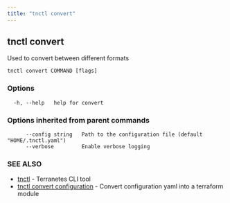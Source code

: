 ```yaml
---
title: "tnctl convert"
---
```

## tnctl convert

Used to convert between different formats

```
tnctl convert COMMAND [flags]
```

### Options

```
  -h, --help   help for convert
```

### Options inherited from parent commands

```
      --config string   Path to the configuration file (default "HOME/.tnctl.yaml")
      --verbose         Enable verbose logging
```

### SEE ALSO

* [tnctl](../tnctl)	 - Terranetes CLI tool
* [tnctl convert configuration](../tnctl_convert_configuration)	 - Convert configuration yaml into a terraform module

